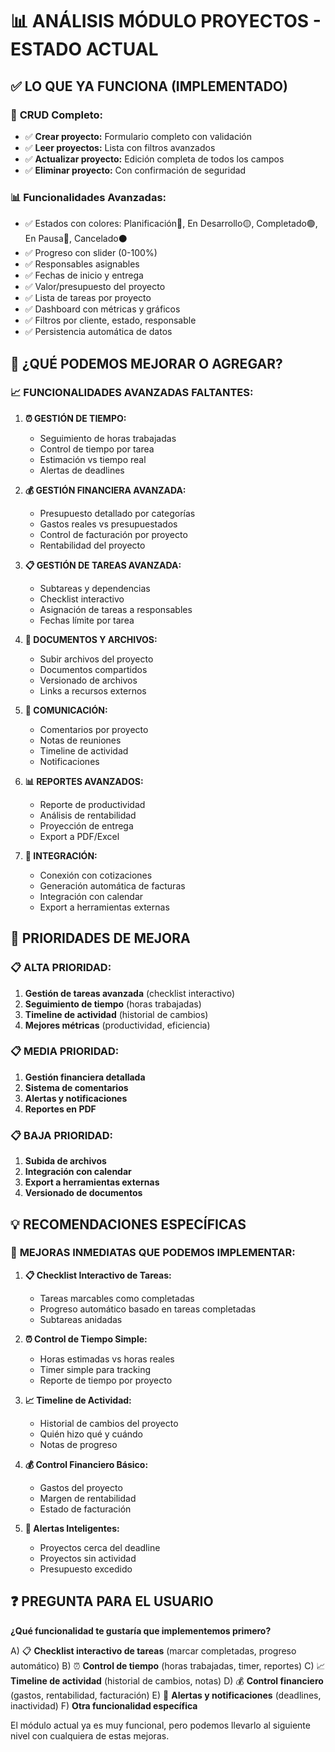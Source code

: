 # 📊 ANÁLISIS MÓDULO PROYECTOS - ESTADO ACTUAL

## ✅ **LO QUE YA FUNCIONA (IMPLEMENTADO)**

### 🚀 **CRUD Completo:**
- ✅ **Crear proyecto:** Formulario completo con validación
- ✅ **Leer proyectos:** Lista con filtros avanzados
- ✅ **Actualizar proyecto:** Edición completa de todos los campos
- ✅ **Eliminar proyecto:** Con confirmación de seguridad

### 📊 **Funcionalidades Avanzadas:**
- ✅ Estados con colores: Planificación🔵, En Desarrollo🟡, Completado🟢, En Pausa🔴, Cancelado⚫
- ✅ Progreso con slider (0-100%)
- ✅ Responsables asignables
- ✅ Fechas de inicio y entrega
- ✅ Valor/presupuesto del proyecto
- ✅ Lista de tareas por proyecto
- ✅ Dashboard con métricas y gráficos
- ✅ Filtros por cliente, estado, responsable
- ✅ Persistencia automática de datos

## 🤔 **¿QUÉ PODEMOS MEJORAR O AGREGAR?**

### 📈 **FUNCIONALIDADES AVANZADAS FALTANTES:**

1. **⏰ GESTIÓN DE TIEMPO:**
   - Seguimiento de horas trabajadas
   - Control de tiempo por tarea
   - Estimación vs tiempo real
   - Alertas de deadlines

2. **💰 GESTIÓN FINANCIERA AVANZADA:**
   - Presupuesto detallado por categorías
   - Gastos reales vs presupuestados
   - Control de facturación por proyecto
   - Rentabilidad del proyecto

3. **📋 GESTIÓN DE TAREAS AVANZADA:**
   - Subtareas y dependencias
   - Checklist interactivo
   - Asignación de tareas a responsables
   - Fechas límite por tarea

4. **📄 DOCUMENTOS Y ARCHIVOS:**
   - Subir archivos del proyecto
   - Documentos compartidos
   - Versionado de archivos
   - Links a recursos externos

5. **💬 COMUNICACIÓN:**
   - Comentarios por proyecto
   - Notas de reuniones
   - Timeline de actividad
   - Notificaciones

6. **📊 REPORTES AVANZADOS:**
   - Reporte de productividad
   - Análisis de rentabilidad
   - Proyección de entrega
   - Export a PDF/Excel

7. **🔄 INTEGRACIÓN:**
   - Conexión con cotizaciones
   - Generación automática de facturas
   - Integración con calendar
   - Export a herramientas externas

## 🎯 **PRIORIDADES DE MEJORA**

### 📋 **ALTA PRIORIDAD:**
1. **Gestión de tareas avanzada** (checklist interactivo)
2. **Seguimiento de tiempo** (horas trabajadas)
3. **Timeline de actividad** (historial de cambios)
4. **Mejores métricas** (productividad, eficiencia)

### 📋 **MEDIA PRIORIDAD:**
1. **Gestión financiera detallada**
2. **Sistema de comentarios**
3. **Alertas y notificaciones**
4. **Reportes en PDF**

### 📋 **BAJA PRIORIDAD:**
1. **Subida de archivos**
2. **Integración con calendar**
3. **Export a herramientas externas**
4. **Versionado de documentos**

## 💡 **RECOMENDACIONES ESPECÍFICAS**

### 🚀 **MEJORAS INMEDIATAS QUE PODEMOS IMPLEMENTAR:**

1. **📋 Checklist Interactivo de Tareas:**
   - Tareas marcables como completadas
   - Progreso automático basado en tareas completadas
   - Subtareas anidadas

2. **⏰ Control de Tiempo Simple:**
   - Horas estimadas vs horas reales
   - Timer simple para tracking
   - Reporte de tiempo por proyecto

3. **📈 Timeline de Actividad:**
   - Historial de cambios del proyecto
   - Quién hizo qué y cuándo
   - Notas de progreso

4. **💰 Control Financiero Básico:**
   - Gastos del proyecto
   - Margen de rentabilidad
   - Estado de facturación

5. **🔔 Alertas Inteligentes:**
   - Proyectos cerca del deadline
   - Proyectos sin actividad
   - Presupuesto excedido

## ❓ **PREGUNTA PARA EL USUARIO**

**¿Qué funcionalidad te gustaría que implementemos primero?**

A) 📋 **Checklist interactivo de tareas** (marcar completadas, progreso automático)
B) ⏰ **Control de tiempo** (horas trabajadas, timer, reportes)
C) 📈 **Timeline de actividad** (historial de cambios, notas)
D) 💰 **Control financiero** (gastos, rentabilidad, facturación)
E) 🔔 **Alertas y notificaciones** (deadlines, inactividad)
F) **Otra funcionalidad específica**

El módulo actual ya es muy funcional, pero podemos llevarlo al siguiente nivel con cualquiera de estas mejoras.